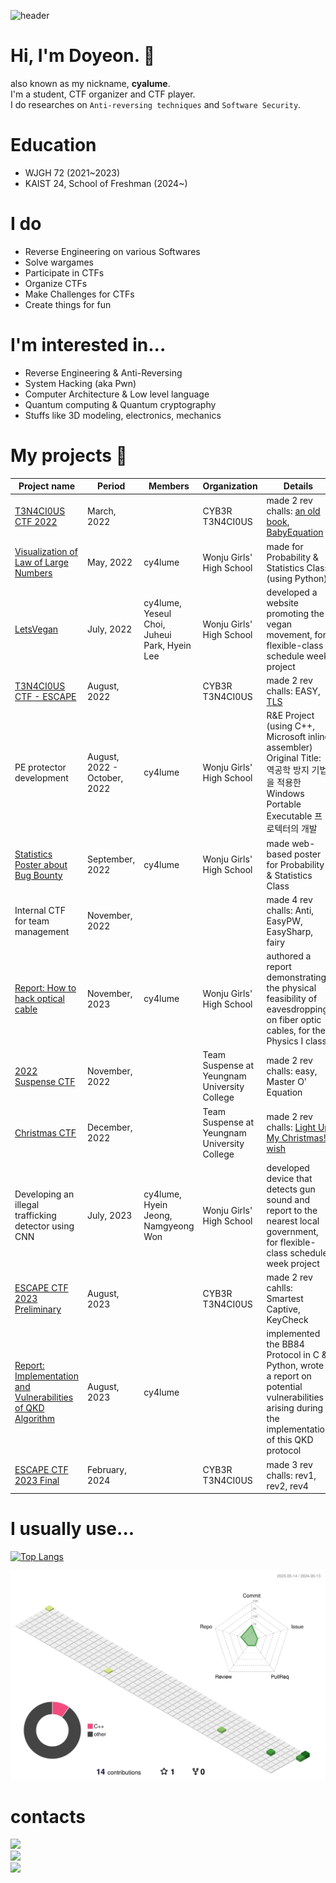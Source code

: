![header](https://capsule-render.vercel.app/api?type=venom&text=Hello,%20World!&fontColor=7F00FF)

# Hi, I'm Doyeon. :wave:
also known as my nickname, **cyalume**.  
I'm a student, CTF organizer and CTF player.  
I do researches on `Anti-reversing techniques` and `Software Security`.

# Education
- WJGH 72 (2021\~2023)
- KAIST 24, School of Freshman (2024\~)

# I do
- Reverse Engineering on various Softwares
- Solve wargames
- Participate in CTFs
- Organize CTFs
- Make Challenges for CTFs
- Create things for fun

# I'm interested in...
- Reverse Engineering & Anti-Reversing
- System Hacking (aka Pwn)
- Computer Architecture & Low level language
- Quantum computing & Quantum cryptography
- Stuffs like 3D modeling, electronics, mechanics 

# My projects 👾
| Project name                                                | Period                       | Members                                      | Organization                                 | Details                                                                                                                                         |
|-------------------------------------------------------------|------------------------------|----------------------------------------------|----------------------------------------------|-------------------------------------------------------------------------------------------------------------------------------------------------|
| [T3N4CI0US CTF 2022](https://ctftime.org/event/1575/)                                          | March, 2022                  |                                              | CYB3R T3N4CI0US                              | made 2 rev challs: [an old book](https://github.com/cy4lume/2022-Basic-CTF-rev/tree/main/an%20old%20book), [BabyEquation](https://github.com/cy4lume/2022-Basic-CTF-rev/tree/main/BabyEquation)                                                                                                    |
| [Visualization of Law of Large Numbers](https://github.com/cy4lume/Probability-and-Statistics)                       | May, 2022                    | cy4lume                                      | Wonju Girls' High School                     | made for Probability & Statistics Class (using Python)                                                                                          |
| [LetsVegan](https://github.com/cy4lume/letsvegan)                                                   | July, 2022                   | cy4lume, Yeseul Choi, Juheui Park, Hyein Lee | Wonju Girls' High School                     | developed a website promoting the vegan movement, for flexible-class schedule week project                                                      |
| [T3N4CI0US CTF - ESCAPE](https://ctftime.org/event/1678/)                                      | August, 2022                 |                                              | CYB3R T3N4CI0US                              | made 2 rev challs: EASY, [TLS](https://github.com/cy4lume/ESCAPE-ctf-2022-T.L.S.)                                                                                                                    |
| PE protector development                                    | August, 2022 - October, 2022 | cy4lume                                      | Wonju Girls' High School                     | R&E Project (using C++, Microsoft inline assembler) Original Title: 역공학 방지 기법을 적용한 Windows Portable Executable 프로텍터의 개발       |
| [Statistics Poster about Bug Bounty](https://github.com/cy4lume/statistics-poster)                          | September, 2022              | cy4lume                                      | Wonju Girls' High School                     | made web-based poster for Probability & Statistics Class                                                                                        |
| Internal CTF for team management                            | November, 2022               |                                              |                                              | made 4 rev challs: Anti, EasyPW, EasySharp, fairy
| [Report: How to hack optical cable](https://cyalume.tistory.com/54)                           | November, 2023               | cy4lume                                      | Wonju Girls' High School                     | authored a report demonstrating the physical feasibility of eavesdropping on fiber optic cables, for the Physics I class                        |                                                                                              |
| [2022 Suspense CTF](https://www.co-worker.co.kr/contest/contest_view?idx=4390)                                           | November, 2022               |                                              | Team Suspense at Yeungnam University College | made 2 rev challs: easy, Master O' Equation                                                                                                     |
| [Christmas CTF](https://ctf.suriryuk.com/)                                               | December, 2022               |                                              | Team Suspense at Yeungnam University College | made 2 rev challs: [Light Up My Christmas!](https://github.com/cy4lume/Christmas-CTF-2022/tree/main/Light%20Up%20My%20Christmas!), [wish](https://github.com/cy4lume/Christmas-CTF-2022/tree/main/wish)                                                                                                 |
| Developing an illegal trafficking detector using CNN        | July, 2023                   | cy4lume, Hyein Jeong, Namgyeong Won          | Wonju Girls' High School                     | developed device that detects gun sound and report to the nearest local government, for flexible-class schedule week project                    |
| [ESCAPE CTF 2023 Preliminary](https://ctftime.org/event/2022)                                 | August, 2023                 |                                              | CYB3R T3N4CI0US                              | made 2 rev cahlls: Smartest Captive, KeyCheck                                                                                                   |
| [Report: Implementation and Vulnerabilities of QKD Algorithm](https://cyalume.tistory.com/58) | August, 2023                 | cy4lume                                      |                                              | implemented the BB84 Protocol in C & Python, wrote a report on potential vulnerabilities arising during the implementation of this QKD protocol |
| [ESCAPE CTF 2023 Final](https://ctftime.org/event/2213/)                                       | February, 2024               |                                              | CYB3R T3N4CI0US                              | made 3 rev challs: rev1, rev2, rev4                                                                                                             |

# I usually use...
[![Top Langs](https://github-readme-stats.vercel.app/api/top-langs/?username=cy4lume&layout=compact)](https://github.com/깃허브아이디/github-readme-stats)

![](./profile-3d-contrib/profile-green-animate.svg)

# contacts
<a href="mailto:security@kaist.ac.kr">
  <img src="https://img.shields.io/badge/email: security@kaist.ac.kr-000000?style=flat&logo=Mail.Ru&logoColor=7F00FF"/>
</a>
<br>
<a href="https://cyalume.tistory.com/">
  <img src="https://img.shields.io/badge/blog: cyalume.tistory.com-000000?style=flat&logo=Tistory&logoColor=7F00FF"/>
</a>
<br>
<a href="https://twitter.com/cyalum3">
  <img src="https://img.shields.io/badge/twitter: twitter.com/cyalum3-000000?style=flat&logo=Twitter&logoColor=7F00FF"/>
</a>
